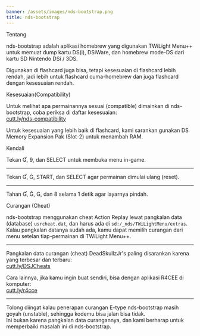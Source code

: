 ```yaml
---
banner: /assets/images/nds-bootstrap.png
title: nds-bootstrap
---
```


<div id="about" class="section-title">Tentang</div>
<div class="section-body">
    <p>
        nds-bootstrap adalah aplikasi homebrew yang digunakan TWiLight Menu++ untuk memuat dump kartu DS(i), DSiWare, dan homebrew mode-DS dari kartu SD Nintendo DSi / 3DS.
    </p>
    <p>
        Digunakan di flashcard juga bisa, tetapi kesesuaian di flashcard lebih rendah, jadi lebih untuk flashcard cuma-homebrew dan juga flashcard dengan kesesuaian rendah.
    </p>
</div>

<div id="compatibility" class="section-title">Kesesuaian(Compatibility)</div>
<div class="section-body">
    <p>
        Untuk melihat apa permainannya sesuai (compatible) dimainkan di nds-bootstrap, coba periksa di daftar kesesuaian:<br><a href="https://cutt.ly/nds-compatibility">cutt.ly/nds-compatibility</a>
    </p>
    <p>
        Untuk kesesuaian yang lebih baik di flashcard, kami sarankan gunakan DS Memory Expansion Pak (Slot-2) untuk menambah RAM.
    </p>
</div>

<div id="controls" class="section-title">Kendali</div>
<div class="section-body">
    <p class="mb-0">
        Tekan &#xE004;, &#xE07A;, dan SELECT untuk membuka menu in-game.
    </p>
    <hr>
    <p class="mb-0">
        Tekan &#xE004;, &#xE005;, START, dan SELECT agar permainan dimulai ulang (reset).
    </p>
    <hr>
    <p class="mb-0">
        Tahan &#xE004;, &#xE005;, &#xE002;, dan &#xE079; selama 1 detik agar layarnya pindah.
    </p>
</div>

<div id="cheats" class="section-title">Curangan (Cheat)</div>
<div class="section-body">
    <p>
        nds-bootstrap menggunakan cheat Action Replay lewat pangkalan data (database) <code>usrcheat.dat</code>, dan harus ada di <code>sd:/_nds/TWiLightMenu/extras</code>. Kalau pangkalan datanya sudah ada, kamu dapat memilih curangan dari menu setelan tiap-permainan di TWiLight Menu++.
    </p>
    <hr>
    <p>
        Pangkalan data curangan (cheat) DeadSkullzJr's paling disarankan karena yang terbesar dan terbaru:<br><a href="https://cutt.ly/DSJCheats">cutt.ly/DSJCheats</a>
    </p>
    <p>
        Cara lainnya, jika kamu ingin buat sendiri, bisa dengan aplikasi R4CEE di komputer:<br><a href="https://cutt.ly/r4cce">cutt.ly/r4cce</a>
    </p>
    <hr>
    <p>
        Tolong diingat kalau penerapan curangan E-type nds-bootstrap masih goyah (unstable), sehingga kodemu bisa jalan bisa tidak. <br>Ini bukan karena pangkalan data curangannya, dan kami berharap untuk memperbaiki masalah ini di nds-bootstrap.
    </p>
</div>
